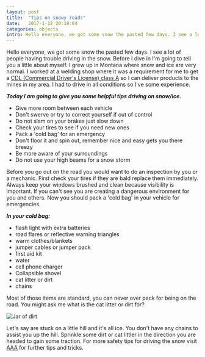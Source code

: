 ```yaml
---
layout: post
title:  "Tips on snowy roads"
date:   2017-1-12 20:18:04
categories: objects
intro: Hello everyone, we got some snow the pasted few days. I see a lot of people having trouble driving in the snow. Before I dive in I'm going to tell you a little about myself.I grew up in Montana where snow and ice are very normal. I worked at a welding shop where it was a requirement for me to get a CDL (Commercial Driver's License) so I can deliver products to the mines in my area. I had to drive in all conditions so I've some experience.
---
```


Hello everyone, we got some snow the pasted few days. I see a lot of people having trouble driving in the snow. Before I dive in I'm going to tell you a little about myself. I grew up in Montana where snow and ice are very normal. I worked at a welding shop where it was a requirement for me to get a [CDL (Commercial Driver's License) class A](http://www.cdldigest.com/cdl/) so I can deliver products to the mines in my area. I had to drive in all conditions so I've some experience.

***Today I am going to give you some helpful tips driving on snow/ice.***

* Give more room between each vehicle
* Don't swerve or try to correct yourself if out of control
* Do not slam on your brakes just slow down
* Check your tires to see if you need new ones
* Pack a 'cold bag' for an emergency
* Don't floor it and spin out, remember nice and easy gets you there breezy
* Be more aware of your surroundings
* Do not use your high beams for a snow storm

Before you go out on the road you would want to do an inspection by you or a mechanic. First check your tires if they are bald replace them immediately. Always keep your windows brushed and clean because visibility is important. If you can't see you are creating a dangerous environment for you and others. Now you should pack a 'cold bag' in your vehicle for emergencies.

***In your cold bag:***

* flash light with extra batteries
* road flares or reflective warning triangles
* warm clothes/blankets
* jumper cables or jumper pack
* first aid kit
* water
* cell phone charger
* Collapsible shovel
* cat litter or dirt
* chains

Most of those items are standard, you can never over pack for being on the road. You might ask me what is the cat litter or dirt for?



![Jar of dirt](https://33.media.tumblr.com/b26f29353dbc05df5853d558f2af22c9/tumblr_n0lkvzjo4J1sl2j89o8_500.gif)

Let's say are stuck on a little hill and it's all ice. You don't have any chains to assist you up the hill. Sprinkle some dirt or cat littler in the direction you are headed to gain some traction. For more safety tips for driving the snow visit [AAA](http://exchange.aaa.com/safety/roadway-safety/winter-driving-tips/#.WIWG97YrJZo) for further tips and tricks.
